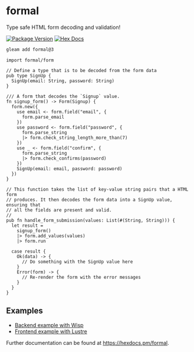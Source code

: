 # formal

Type safe HTML form decoding and validation!

[![Package Version](https://img.shields.io/hexpm/v/formal)](https://hex.pm/packages/formal)
[![Hex Docs](https://img.shields.io/badge/hex-docs-ffaff3)](https://hexdocs.pm/formal/)

```sh
gleam add formal@3
```
```gleam
import formal/form

// Define a type that is to be decoded from the form data
pub type SignUp {
  SignUp(email: String, password: String)
}

/// A form that decodes the `Signup` value.
fn signup_form() -> Form(Signup) {
  form.new({
    use email <- form.field("email", {
      form.parse_email
    })
    use password <- form.field("password", {
      form.parse_string
      |> form.check_string_length_more_than(7)
    })
    use _ <- form.field("confirm", {
      form.parse_string
      |> form.check_confirms(password)
    })
    SignUp(email: email, password: password)
  })
}

// This function takes the list of key-value string pairs that a HTML form
// produces. It then decodes the form data into a SignUp value, ensuring that
// all the fields are present and valid.
//
pub fn handle_form_submission(values: List(#(String, String))) {
  let result = 
    signup_form()
    |> form.add_values(values)
    |> form.run

  case result {
    Ok(data) -> {
      // Do something with the SignUp value here
    }
    Error(form) -> {
      // Re-render the form with the error messages
    }
  }
}
```

## Examples

- [Backend example with Wisp](https://github.com/lpil/formal/tree/main/examples/backend-with-wisp)
- [Frontend example with Lustre](https://github.com/lpil/formal/tree/main/examples/frontend-with-lustre)

Further documentation can be found at <https://hexdocs.pm/formal>.
